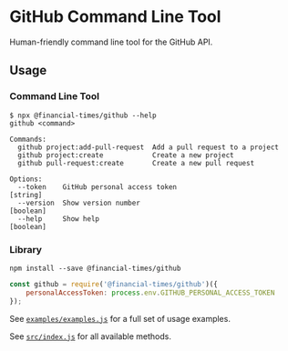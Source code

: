 # GitHub Command Line Tool

Human-friendly command line tool for the GitHub API.

## Usage

### Command Line Tool

```
$ npx @financial-times/github --help
github <command>

Commands:
  github project:add-pull-request  Add a pull request to a project
  github project:create            Create a new project
  github pull-request:create       Create a new pull request

Options:
  --token    GitHub personal access token                              [string]
  --version  Show version number                                       [boolean]
  --help     Show help                                                 [boolean]
```

### Library

```
npm install --save @financial-times/github
```

```javascript
const github = require('@financial-times/github')({
    personalAccessToken: process.env.GITHUB_PERSONAL_ACCESS_TOKEN
});
```

See [`examples/examples.js`](https://github.com/Financial-Times/github/blob/master/examples/examples.js) for a full set of usage examples.

See [`src/index.js`](https://github.com/Financial-Times/github/blob/master/src/index.js) for all available methods.
